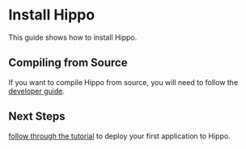 # Install Hippo

This guide shows how to install Hippo.

## Compiling from Source

If you want to compile Hippo from source, you will need to follow the
[developer guide](../community/developers.md).

## Next Steps

[follow through the tutorial](tutorial01.md) to deploy your first application to
Hippo.

